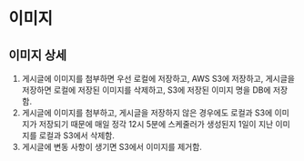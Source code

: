 # 이미지

## 이미지 상세
1. 게시글에 이미지를 첨부하면 우선 로컬에 저장하고, AWS S3에 저장하고, 게시글을 저장하면 로컬에 저장된 이미지를 삭제하고, S3에 저장된 이미지 명을 DB에 저장함.
2. 게시글에 이미지를 첨부하고, 게시글을 저장하지 않은 경우에도 로컬과 S3에 이미지가 저장되기 때문에 매일 정각 12시 5분에 스케줄러가 생성된지 1일이 지난 이미지를 로컬과 S3에서 삭제함.
3. 게시글에 변동 사항이 생기면 S3에서 이미지를 제거함. 
